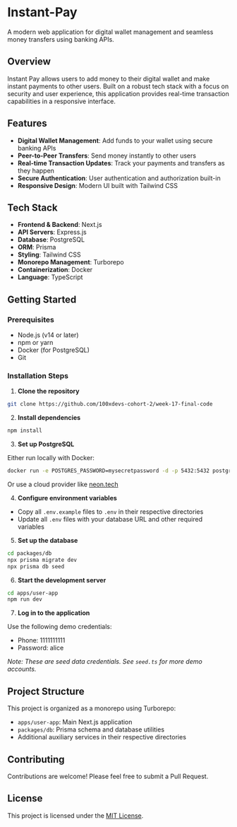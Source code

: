 # Instant-Pay

A modern web application for digital wallet management and seamless money transfers using banking APIs.

## Overview

Instant Pay allows users to add money to their digital wallet and make instant payments to other users. Built on a robust tech stack with a focus on security and user experience, this application provides real-time transaction capabilities in a responsive interface.

## Features

- **Digital Wallet Management**: Add funds to your wallet using secure banking APIs
- **Peer-to-Peer Transfers**: Send money instantly to other users
- **Real-time Transaction Updates**: Track your payments and transfers as they happen
- **Secure Authentication**: User authentication and authorization built-in
- **Responsive Design**: Modern UI built with Tailwind CSS

## Tech Stack

- **Frontend & Backend**: Next.js
- **API Servers**: Express.js
- **Database**: PostgreSQL
- **ORM**: Prisma
- **Styling**: Tailwind CSS
- **Monorepo Management**: Turborepo
- **Containerization**: Docker
- **Language**: TypeScript

## Getting Started

### Prerequisites

- Node.js (v14 or later)
- npm or yarn
- Docker (for PostgreSQL)
- Git

### Installation Steps

1. **Clone the repository**

```bash
git clone https://github.com/100xdevs-cohort-2/week-17-final-code
```

2. **Install dependencies**

```bash
npm install
```

3. **Set up PostgreSQL**

Either run locally with Docker:

```bash
docker run -e POSTGRES_PASSWORD=mysecretpassword -d -p 5432:5432 postgres
```

Or use a cloud provider like [neon.tech](https://neon.tech)

4. **Configure environment variables**

- Copy all `.env.example` files to `.env` in their respective directories
- Update all `.env` files with your database URL and other required variables

5. **Set up the database**

```bash
cd packages/db
npx prisma migrate dev
npx prisma db seed
```

6. **Start the development server**

```bash
cd apps/user-app
npm run dev
```

7. **Log in to the application**

Use the following demo credentials:
- Phone: 1111111111
- Password: alice

*Note: These are seed data credentials. See `seed.ts` for more demo accounts.*

## Project Structure

This project is organized as a monorepo using Turborepo:

- `apps/user-app`: Main Next.js application
- `packages/db`: Prisma schema and database utilities
- Additional auxiliary services in their respective directories

## Contributing

Contributions are welcome! Please feel free to submit a Pull Request.

## License

This project is licensed under the [MIT License](LICENSE).
